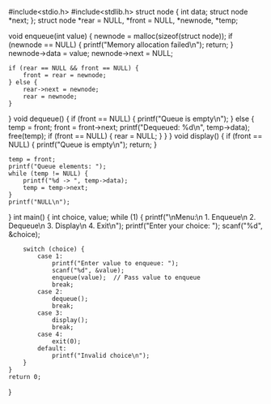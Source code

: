 #include<stdio.h>
#include<stdlib.h>
struct node {
    int data;
    struct node *next;
};
struct node *rear = NULL, *front = NULL, *newnode, *temp;

void enqueue(int value) {
    newnode = malloc(sizeof(struct node));
    if (newnode == NULL) {
        printf("Memory allocation failed\n");
        return;
    }
    newnode->data = value;
    newnode->next = NULL;

    if (rear == NULL && front == NULL) {
        front = rear = newnode;
    } else {
        rear->next = newnode;
        rear = newnode;
    }
}
void dequeue() {
    if (front == NULL) {
        printf("Queue is empty\n");
    } else {
        temp = front;
        front = front->next;
        printf("Dequeued: %d\n", temp->data);
        free(temp);
        if (front == NULL) {
            rear = NULL; 
        }
    }
}
void display() {
    if (front == NULL) {
        printf("Queue is empty\n");
        return;
    }

    temp = front;
    printf("Queue elements: ");
    while (temp != NULL) {
        printf("%d -> ", temp->data);
        temp = temp->next;
    }
    printf("NULL\n");
}
int main() {
    int choice, value;
    while (1) {
        printf("\nMenu:\n 1. Enqueue\n 2. Dequeue\n 3. Display\n 4. Exit\n");
        printf("Enter your choice: ");
        scanf("%d", &choice);

        switch (choice) {
            case 1:
                printf("Enter value to enqueue: ");
                scanf("%d", &value);
                enqueue(value);  // Pass value to enqueue
                break;
            case 2:
                dequeue();
                break;
            case 3:
                display();
                break;
            case 4:
                exit(0);
            default:
                printf("Invalid choice\n");
        }
    }
    return 0;
}
